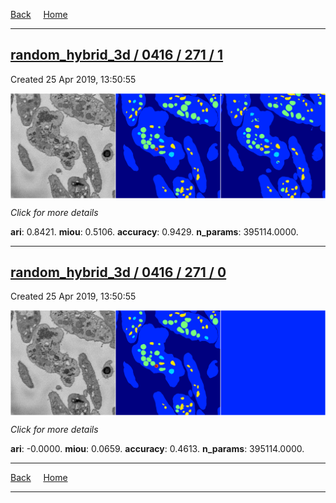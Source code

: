
[Back](..)&nbsp;&nbsp;&nbsp;&nbsp;&nbsp;[Home](https://leapmanlab.github.io/snapshots)

---

<div class="summary"><a href="1"><h2>random_hybrid_3d / 0416 / 271 / 1</h2></a><p>Created 25 Apr 2019, 13:50:55
</p><a href="1"><img src="1/media/summary.png" align="center"></a><p>
<i>Click for more details</i>
</p></div>

**ari**: 0.8421. **miou**: 0.5106. **accuracy**: 0.9429. **n_params**: 395114.0000. 

---

<div class="summary"><a href="0"><h2>random_hybrid_3d / 0416 / 271 / 0</h2></a><p>Created 25 Apr 2019, 13:50:55
</p><a href="0"><img src="0/media/summary.png" align="center"></a><p>
<i>Click for more details</i>
</p></div>

**ari**: -0.0000. **miou**: 0.0659. **accuracy**: 0.4613. **n_params**: 395114.0000. 

---

[Back](..)&nbsp;&nbsp;&nbsp;&nbsp;&nbsp;[Home](https://leapmanlab.github.io/snapshots)

---